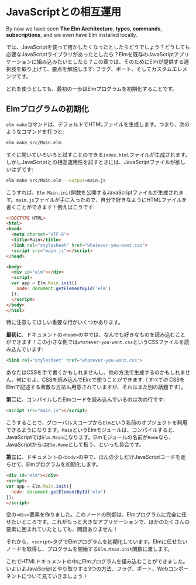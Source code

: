 <!--
# JavaScript Interop
-->
# JavaScriptとの相互運用

<!--
By now we have seen **The Elm Architecture**, **types**, **commands**, **subscriptions**, and we even have Elm installed locally.
-->
<!-- TODO -->
<!-- 元の文章：
ここまでElmについてのたくさんの事柄を見てきました。**The Elm Architecture**を学び、**型**について学び、**コマンド**と**サブスクリプション**を使って外の世界とやり取りする方法を学びました。いい調子です！
-->
By now we have seen **The Elm Architecture**, **types**, **commands**, **subscriptions**, and we even have Elm installed locally.

<!--
But what happens when you need to do something in JavaScript? Maybe there is a JavaScript library you absolutely need? Maybe you want to embed Elm in an existing JavaScript application? Etc. This chapter will outline all the available options: flags, ports, and custom elements.
-->
では、JavaScriptを使って何かしたくなったとしたらどうでしょう？どうしても必要なJavaScriptライブラリがあったとしたら？Elmを既存のJavaScriptアプリケーションに組み込みたいとしたら？この章では、そのためにElmが提供する選択肢を取り上げて、要点を解説します: フラグ、ポート、そしてカスタムエレメンツです。

<!--
Whichever one you use, the first step is to initialize your Elm program.
-->
どれを使うとしても、最初の一歩はElmプログラムを初期化することです。


<!--
## Initializing Elm Programs
-->
## Elmプログラムの初期化

<!--
Running `elm make` produces HTML files by default. So if you say:
-->
`elm make`コマンドは、デフォルトでHTMLファイルを生成します。つまり、次のようなコマンドを打つと:

```bash
elm make src/Main.elm
```

<!--
It produces an `index.html` file that you can just open and start playing with. If you are getting into JavaScript interop, you want to produce JavaScript files instead:
-->
すぐに開いていろいろと試すことのできる`index.html`ファイルが生成されます。しかしJavaScriptとの相互運用性を試すときには、JavaScriptファイルが欲しいはずです:

```bash
elm make src/Main.elm --output=main.js
```

<!--
This produces a JavaScript file that exposes an `Elm.Main.init` function. So once you have `main.js` you can write your own HTML file that does whatever you want! For example:
-->
こうすれば、`Elm.Main.init`関数を公開するJavaScriptファイルが生成されます。`main.js`ファイルが手に入ったので、自分で好きなようにHTMLファイルを書くことができます！例えばこうです:


```html
<!DOCTYPE HTML>
<html>
<head>
  <meta charset="UTF-8">
  <title>Main</title>
  <link rel="stylesheet" href="whatever-you-want.css">
  <script src="main.js"></script>
</head>

<body>
  <div id="elm"></div>
  <script>
  var app = Elm.Main.init({
    node: document.getElementById('elm')
  });
  </script>
</body>
</html>
```

<!--
I want to call attention to a couple important lines here.
-->
特に注意してほしい重要な行がいくつかあります。

<!--
**First**, in the `<head>` of the document, you can load whatever you want! In our little example we  loaded a CSS file called `whatever-you-want.css`:
-->
**最初に**、ドキュメントの`<head>`の中では、なんでも好きなものを読み込むことができます！この小さな例では`whatever-you-want.css`というCSSファイルを読み込んでいます:

```html
<link rel="stylesheet" href="whatever-you-want.css">
```

<!--
Maybe you write CSS by hand. Maybe you generate it somehow. Whatever the case, you can load it and use it in Elm. (There are some great options for specifying your CSS all _within_ Elm as well, but that is a whole other topic!)
-->
あなたはCSSを手で書くかもしれませんし、他の方法で生成するのかもしれません。何にせよ、CSSを読み込んでElmで使うことができます（_すべての_ CSSをElmで記述する素敵な方法も用意されていますが、それはまた別の話題です）。

<!--
**Second**, we have a line to load our compiled Elm code:
-->
**第二に**、コンパイルしたElmコードを読み込んでいるのは次の行です:

```html
<script src="main.js"></script>
```

<!--
This will make an object called `Elm` available in global scope. So if you compile an Elm module called `Main`, you will have `Elm.Main` in JavaScript. If you compile an Elm module named `Home`, you will have `Elm.Home` in JavaScript. Etc.
-->
こうすることで、グローバルスコープから`Elm`という名前のオブジェクトを利用できるようになります。`Main`というElmモジュールは、コンパイルすると、JavaScriptでは`Elm.Main`になります。Elmモジュールの名前が`Home`なら、JavaScriptからは`Elm.Home`として扱う、といった具合です。

<!--
**Third**, in the `<body>` of the document, we run a little bit of JavaScript code to initialize our Elm program:
-->
**第三に**、ドキュメントの`<body>`の中で、ほんの少しだけJavaScriptコードを走らせて、Elmプログラムを初期化します。

```html
<div id="elm"></div>
<script>
var app = Elm.Main.init({
  node: document.getElementById('elm')
});
</script>
```

<!--
We create an empty `<div>`. We want our Elm program to take over that node entirely. Maybe it is within a larger application, surrounded by tons of other stuff? That is fine!
-->
空の`<div>`要素を作りました。このノードの制御は、Elmプログラムに完全に任せたいところです。これがもっと大きなアプリケーションで、ほかのたくさんの要素に囲まれていたとしても、問題ありません！

<!--
The `<script>` tag then initializes our Elm program. We grab the `node` we want to take over, and give it to `Elm.Main.init` which starts our program.
-->
それから、`<script>`タグでElmプログラムを初期化しています。Elmに任せたいノードを取得し、プログラムを開始する`Elm.Main.init`関数に渡します。

<!--
Now that we can embed Elm programs in an HTML document, it is time to start exploring the three interop options: flags, ports, and web components!
-->
これでHTMLドキュメントの中にElmプログラムを組み込むことができました。いよいよJavaScriptとやり取りする3つの方法、フラグ、ポート、Webコンポーネントについて見ていきましょう！
